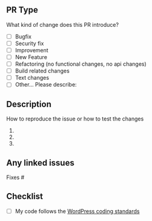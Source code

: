 ## PR Type
What kind of change does this PR introduce?
<!-- Mark completed items with an [x] -->
- [ ] Bugfix
- [ ] Security fix
- [ ] Improvement
- [ ] New Feature
- [ ] Refactoring (no functional changes, no api changes)
- [ ] Build related changes
- [ ] Text changes
- [ ] Other... Please describe:

## Description
How to reproduce the issue or how to test the changes

1.
2.
3.

## Any linked issues
Fixes #

## Checklist

-   [ ] My code follows the [WordPress coding standards](https://make.wordpress.org/core/handbook/best-practices/coding-standards/)

